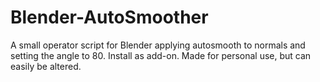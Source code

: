 # Blender-AutoSmoother
A small operator script for Blender applying autosmooth to normals and setting the angle to 80. Install as add-on. Made for personal use, but can easily be altered.
